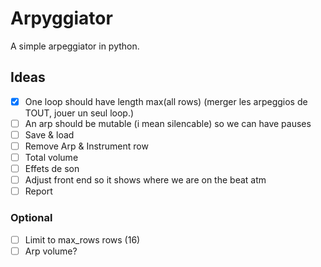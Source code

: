 # Arpyggiator

A simple arpeggiator in python.

## Ideas

- [x] One loop should have length max(all rows) (merger les arpeggios de TOUT, jouer un seul loop.)
- [ ] An arp should be mutable (i mean silencable) so we can have pauses
- [ ] Save & load
- [ ] Remove Arp & Instrument row
- [ ] Total volume
- [ ] Effets de son
- [ ] Adjust front end so it shows where we are on the beat atm
- [ ] Report

### Optional

- [ ] Limit to max_rows rows (16)
- [ ] Arp volume?

